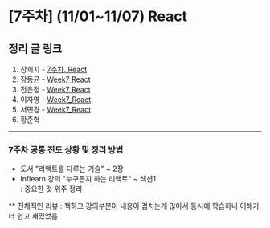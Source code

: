 # [7주차] (11/01~11/07) React

## 정리 글 링크

1. 장희지 - [7주차. React](https://blog.naver.com/huiji0315/222138197297)
2. 장동균 - [Week7 React](https://dongkyun-jang.tistory.com/93)
3. 전은정 - [Week7 React](https://jjung-lab.tistory.com/28)
4. 이자영 - [Week7_React](https://99neozone.tistory.com/8)
5. 서민경 - [Week7_React](https://min1307.tistory.com/26) 
6. 황준혁 - 

---

### 7주차 공통 진도 상황 및 정리 방법

- 도서 "리액트를 다루는 기술" ~ 2장  
- Inflearn 강의 "누구든지 하는 리액트" ~ 섹션1  
: 중요한 것 위주 정리

\*\* 전체적인 리뷰 : 책하고 강의부분이 내용이 겹치는게 많아서 동시에 학습하니 이해가 더 쉽고 재밌었음
